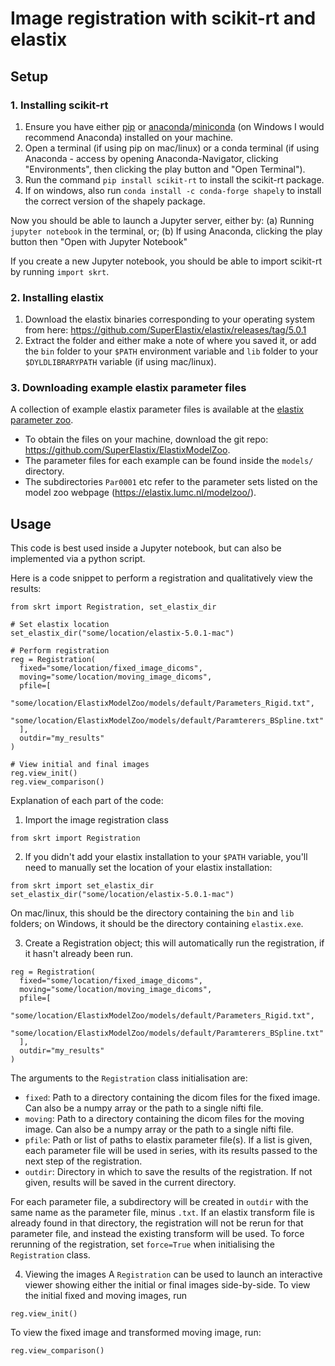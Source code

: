 # Image registration with scikit-rt and elastix

## Setup

### 1. Installing scikit-rt
1. Ensure you have either [pip](https://pypi.org/project/pip/) or [anaconda](https://docs.anaconda.com/anaconda/install/index.html)/[miniconda](https://docs.conda.io/en/latest/miniconda.html) (on Windows I would recommend Anaconda) installed on your machine.
2. Open a terminal (if using pip on mac/linux) or a conda terminal (if using Anaconda - access by opening Anaconda-Navigator, clicking "Environments", then clicking the play button and "Open Terminal").
3. Run the command `pip install scikit-rt` to install the scikit-rt package.
4. If on windows, also run `conda install -c conda-forge shapely` to install the correct version of the shapely package.

Now you should be able to launch a Jupyter server, either by:
(a) Running `jupyter notebook` in the terminal, or;
(b) If using Anaconda, clicking the play button then "Open with Jupyter Notebook"

If you create a new Jupyter notebook, you should be able to import scikit-rt by running `import skrt`.


### 2. Installing elastix

1. Download the elastix binaries corresponding to your operating system from here: https://github.com/SuperElastix/elastix/releases/tag/5.0.1
2. Extract the folder and either make a note of where you saved it, or add the `bin` folder to your `$PATH` environment variable and `lib` folder to your `$DYLDLIBRARYPATH` variable (if using mac/linux).


### 3. Downloading example elastix parameter files

A collection of example elastix parameter files is available at the [elastix parameter zoo](https://elastix.lumc.nl/modelzoo/). 
- To obtain the files on your machine, download the git repo: https://github.com/SuperElastix/ElastixModelZoo. 
- The parameter files for each example can be found inside the `models/` directory. 
- The subdirectories `Par0001` etc refer to the parameter sets listed on the model zoo webpage (https://elastix.lumc.nl/modelzoo/).


## Usage

This code is best used inside a Jupyter notebook, but can also be implemented via a python script.

Here is a code snippet to perform a registration and qualitatively view the results:
```
from skrt import Registration, set_elastix_dir

# Set elastix location
set_elastix_dir("some/location/elastix-5.0.1-mac")

# Perform registration
reg = Registration(
  fixed="some/location/fixed_image_dicoms",
  moving="some/location/moving_image_dicoms",
  pfile=[
    "some/location/ElastixModelZoo/models/default/Parameters_Rigid.txt",
    "some/location/ElastixModelZoo/models/default/Paramterers_BSpline.txt"
  ],
  outdir="my_results"
)

# View initial and final images
reg.view_init()
reg.view_comparison()
```

Explanation of each part of the code:

1. Import the image registration class
```
from skrt import Registration
```

2. If you didn't add your elastix installation to your `$PATH` variable, you'll need to manually set the location of your elastix installation:
```
from skrt import set_elastix_dir
set_elastix_dir("some/location/elastix-5.0.1-mac")
```
On mac/linux, this should be the directory containing the `bin` and `lib` folders; on Windows, it should be the  directory containing `elastix.exe`.

3. Create a Registration object; this will automatically run the registration, if it hasn't already been run.
```
reg = Registration(
  fixed="some/location/fixed_image_dicoms",
  moving="some/location/moving_image_dicoms",
  pfile=[
    "some/location/ElastixModelZoo/models/default/Parameters_Rigid.txt",
    "some/location/ElastixModelZoo/models/default/Paramterers_BSpline.txt"
  ],
  outdir="my_results"
)
```
The arguments to the `Registration` class initialisation are:
- `fixed`: Path to a directory containing the dicom files for the fixed image. Can also be a numpy array or the path to a single nifti file.
- `moving`: Path to a directory containing the dicom files for the moving image. Can also be a numpy array or the path to a single nifti file.
- `pfile`: Path or list of paths to elastix parameter file(s). If a list is given, each parameter file will be used in series, with its results passed to the next step of the registration.
- `outdir`: Directory in which to save the results of the registration. If not given, results will be saved in the current directory.

For each parameter file, a subdirectory will be created in `outdir` with the same name as the parameter file, minus `.txt`. If an elastix transform file is already found in that directory, the registration will not be rerun for that parameter file, and instead the existing transform will be used. To force rerunning of the registration, set `force=True` when initialising the `Registration` class.

4. Viewing the images
A `Registration` can be used to launch an interactive viewer showing either the initial or final images side-by-side. To view the initial fixed and moving images, run
```
reg.view_init()
```
To view the fixed image and transformed moving image, run:
```
reg.view_comparison()
```
